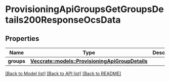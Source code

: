 # ProvisioningApiGroupsGetGroupsDetails200ResponseOcsData

## Properties

Name | Type | Description | Notes
------------ | ------------- | ------------- | -------------
**groups** | [**Vec<crate::models::ProvisioningApiGroupDetails>**](ProvisioningApiGroupDetails.md) |  | 

[[Back to Model list]](../README.md#documentation-for-models) [[Back to API list]](../README.md#documentation-for-api-endpoints) [[Back to README]](../README.md)


